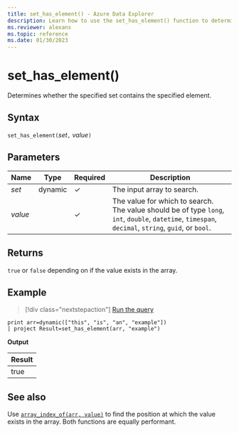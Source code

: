 ```yaml
---
title: set_has_element() - Azure Data Explorer
description: Learn how to use the set_has_element() function to determine if the input set contains the specified value.
ms.reviewer: alexans
ms.topic: reference
ms.date: 01/30/2023
---
```

# set_has_element()

Determines whether the specified set contains the specified element.

## Syntax

`set_has_element(`*set*`,` *value*`)`

## Parameters

| Name | Type | Required | Description |
|--|--|--|--|
| *set* | dynamic | &check; | The input array to search.|
| *value* | | &check; | The value for which to search. The value should be of type `long`, `int`, `double`, `datetime`, `timespan`, `decimal`, `string`, `guid`, or `bool`.|

## Returns

`true` or `false` depending on if the value exists in the array.

## Example

> [!div class="nextstepaction"]
> <a href="https://dataexplorer.azure.com/clusters/help/databases/Samples?query=H4sIAAAAAAAAAysoyswrUUgsKrJNqcxLzM1M1ohWKsnILFbSUVCCkIl5IDK1IjG3ICdVKVZTgatGoaAoPys1uUQhKLW4NKfEtji1JD4jsTg+NSc1NzWvRANoHJIWTQCSW+h8ZAAAAA==" target="_blank">Run the query</a>

```kusto
print arr=dynamic(["this", "is", "an", "example"]) 
| project Result=set_has_element(arr, "example")
```

**Output**

|Result|
|---|
|true|

## See also

Use [`array_index_of(arr, value)`](arrayindexoffunction.md) to find the position at which the value exists in the array. Both functions are equally performant.
